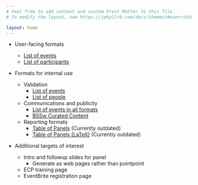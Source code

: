 ```yaml
---
# Feel free to add content and custom Front Matter to this file.
# To modify the layout, see https://jekyllrb.com/docs/themes/#overriding-theme-defaults

layout: home
---
```

- User-facing formats
  - [List of events](events.html)
  - [List of participants](participants.html)

- Formats for internal use
  - Validation
    - [List of events](index-events.html)
    - [List of people](index-people.html)
  - Communications and publicity
    - [List of events in all formats](index-events.html)
    - [BSSw Curated Content](swr-panels-cc.md)
  - Reporting formats
    - [Table of Panels](panel-table.html) (Currently outdated)
    - [Table of Panels (LaTeX)](panel-table-latex.html) (Currently outdated)

- Additional targets of interest
  - Intro and followup slides for panel
    - Generate as web pages rather than pointpoint
  - ECP training page
  - EventBrite registration page
